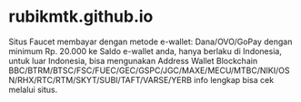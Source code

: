# rubikmtk.github.io
Situs Faucet membayar dengan metode e-wallet: Dana/OVO/GoPay dengan minimum Rp. 20.000 ke Saldo e-wallet anda, hanya berlaku di Indonesia, untuk luar Indonesia, bisa mengunakan Address Wallet Blockchain BBC/BTRM/BTSC/FSC/FUEC/GEC/GSPC/JGC/MAXE/MECU/MTBC/NIKI/OSN/RHX/RTC/RTM/SKYT/SUBI/TAFT/VARSE/YERB info lengkap bisa cek melalui situs.
